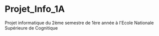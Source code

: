 # Projet_Info_1A
Projet informatique du 2ème semestre de 1ère année à l'Ecole Nationale Supérieure de Cognitique
